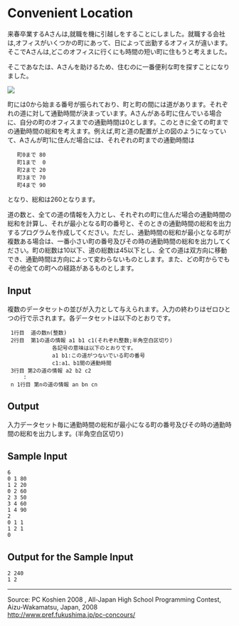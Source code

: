 # Convenient Location

来春卒業するAさんは,就職を機に引越しをすることにしました。就職する会社は,オフィスがいくつかの町にあって、日によって出勤するオフィスが違います。そこでAさんは,どこのオフィスに行くにも時間の短い町に住もうと考えました。

そこであなたは、Aさんを助けるため、住むのに一番便利な町を探すことになりました。

![][1]

町には0から始まる番号が振られており、町と町の間には道があります。それぞれの道に対して通勤時間が決まっています。Aさんがある町に住んでいる場合に、自分の町のオフィスまでの通勤時間は0とします。このときに全ての町までの通勤時間の総和を考えます。例えば,町と道の配置が上の図のようになっていて、Aさんが町1に住んだ場合には、それぞれの町までの通勤時間は

       町0まで 80
       町1まで  0
       町2まで 20
       町3まで 70
       町4まで 90

となり、総和は260となります。

道の数と、全ての道の情報を入力とし、それぞれの町に住んだ場合の通勤時間の総和を計算し、それが最小となる町の番号と、そのときの通勤時間の総和を出力するプログラムを作成してください。ただし、通勤時間の総和が最小となる町が複数ある場合は、一番小さい町の番号及びその時の通勤時間の総和を出力してください。町の総数は10以下、道の総数は45以下とし、全ての道は双方向に移動でき、通勤時間は方向によって変わらないものとします。また、どの町からでもその他全ての町への経路があるものとします。

## Input

複数のデータセットの並びが入力として与えられます。入力の終わりはゼロひとつの行で示されます。各データセットは以下のとおりです。

     1行目  道の数n(整数)
     2行目  第1の道の情報 a1 b1 c1(それぞれ整数;半角空白区切り)
                  各記号の意味は以下のとおりです。
                  a1 b1:この道がつないでいる町の番号
                  c1:a1、b1間の通勤時間
     3行目 第2の道の情報 a2 b2 c2
         :
     n 1行目 第nの道の情報 an bn cn

## Output

入力データセット毎に通勤時間の総和が最小になる町の番号及びその時の通勤時間の総和を出力します。(半角空白区切り)

## Sample Input

    6
    0 1 80
    1 2 20
    0 2 60
    2 3 50
    3 4 60
    1 4 90
    2
    0 1 1
    1 2 1
    0

## Output for the Sample Input

    2 240
    1 2

* * *

Source: PC Koshien 2008 , All-Japan High School Programming Contest, Aizu-Wakamatsu, Japan, 2008   
<http://www.pref.fukushima.jp/pc-concours/>

[1]: IMAGE1/location.jpg
